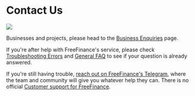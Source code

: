 # Contact Us

![](../.gitbook/assets/docs-masthead-20-.png)

Businesses and projects, please head to the [Business Enquiries](business-partnerships.md) page. 

If you're after help with FreeFinance's service, please check [Troubleshooting Errors](../help/troubleshooting.md) and [General FAQ](../help/faq.md) to see if your question is already answered.

If you're still having trouble, [reach out on FreeFinance's Telegram](https://t.me/pancakeswap), where the team and community will give you whatever help they can. There is no official [Customer support for FreeFinance](customer-support.md).

